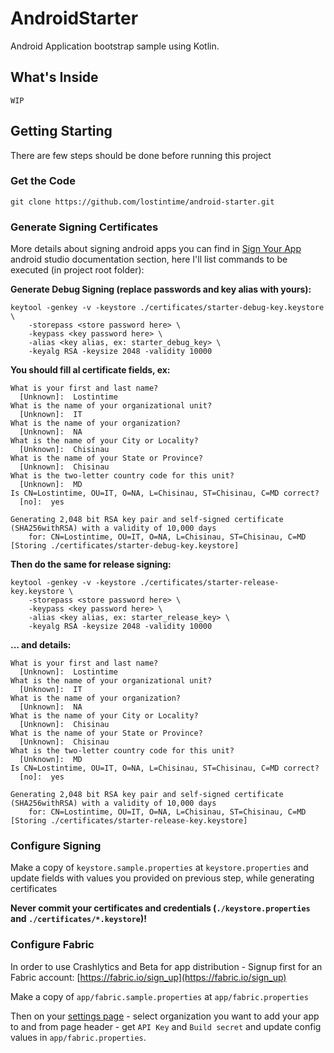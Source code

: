 AndroidStarter
==============

Android Application bootstrap sample using Kotlin.


## What's Inside

`WIP`


## Getting Starting

There are few steps should be done before running this project


### Get the Code

`git clone https://github.com/lostintime/android-starter.git`


### Generate Signing Certificates

More details about signing android apps you can find in [Sign Your App](https://developer.android.com/studio/publish/app-signing.html)
android studio documentation section, here I'll list commands to be executed (in project root folder):

__Generate Debug Signing (replace passwords and key alias with yours):__

    keytool -genkey -v -keystore ./certificates/starter-debug-key.keystore \
        -storepass <store password here> \
        -keypass <key password here> \
        -alias <key alias, ex: starter_debug_key> \
        -keyalg RSA -keysize 2048 -validity 10000

__You should fill al certificate fields, ex:__

    What is your first and last name?
      [Unknown]:  Lostintime
    What is the name of your organizational unit?
      [Unknown]:  IT
    What is the name of your organization?
      [Unknown]:  NA        
    What is the name of your City or Locality?
      [Unknown]:  Chisinau 
    What is the name of your State or Province?
      [Unknown]:  Chisinau
    What is the two-letter country code for this unit?
      [Unknown]:  MD
    Is CN=Lostintime, OU=IT, O=NA, L=Chisinau, ST=Chisinau, C=MD correct?
      [no]:  yes
    
    Generating 2,048 bit RSA key pair and self-signed certificate (SHA256withRSA) with a validity of 10,000 days
        for: CN=Lostintime, OU=IT, O=NA, L=Chisinau, ST=Chisinau, C=MD
    [Storing ./certificates/starter-debug-key.keystore]



__Then do the same for release signing:__ 

    keytool -genkey -v -keystore ./certificates/starter-release-key.keystore \
        -storepass <store password here> \
        -keypass <key password here> \
        -alias <key alias, ex: starter_release_key> \
        -keyalg RSA -keysize 2048 -validity 10000
    
    
__... and details:__ 

    What is your first and last name?
      [Unknown]:  Lostintime
    What is the name of your organizational unit?
      [Unknown]:  IT
    What is the name of your organization?
      [Unknown]:  NA
    What is the name of your City or Locality?
      [Unknown]:  Chisinau
    What is the name of your State or Province?
      [Unknown]:  Chisinau
    What is the two-letter country code for this unit?
      [Unknown]:  MD
    Is CN=Lostintime, OU=IT, O=NA, L=Chisinau, ST=Chisinau, C=MD correct?
      [no]:  yes
    
    Generating 2,048 bit RSA key pair and self-signed certificate (SHA256withRSA) with a validity of 10,000 days
        for: CN=Lostintime, OU=IT, O=NA, L=Chisinau, ST=Chisinau, C=MD
    [Storing ./certificates/starter-release-key.keystore]


### Configure Signing

Make a copy of `keystore.sample.properties` at `keystore.properties` and 
update fields with values you provided on previous step, while generating certificates

__Never commit your certificates and credentials (`./keystore.properties` and `./certificates/*.keystore`)!__



### Configure Fabric

In order to use Crashlytics and Beta for app distribution - 
Signup first for an Fabric account: [https://fabric.io/sign_up](https://fabric.io/sign_up)

Make a copy of `app/fabric.sample.properties` at `app/fabric.properties`

Then on your [settings page](https://fabric.io/settings/organizations) - select organization
 you want to add your app to and from page header - get `API Key` and `Build secret` and
 update config values in `app/fabric.properties`.
